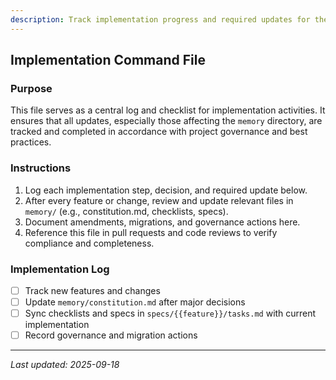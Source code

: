 ```yaml
---
description: Track implementation progress and required updates for the Montessori Kindergarten School Management System. Ensure all necessary files—especially those in the memory directory—are kept up to date according to the constitution and project workflow.
---
```


## Implementation Command File

### Purpose
This file serves as a central log and checklist for implementation activities. It ensures that all updates, especially those affecting the `memory` directory, are tracked and completed in accordance with project governance and best practices.

### Instructions
1. Log each implementation step, decision, and required update below.
2. After every feature or change, review and update relevant files in `memory/` (e.g., constitution.md, checklists, specs).
3. Document amendments, migrations, and governance actions here.
4. Reference this file in pull requests and code reviews to verify compliance and completeness.

### Implementation Log
- [ ] Track new features and changes
- [ ] Update `memory/constitution.md` after major decisions
- [ ] Sync checklists and specs in `specs/{{feature}}/tasks.md` with current implementation
- [ ] Record governance and migration actions

---
_Last updated: 2025-09-18_
